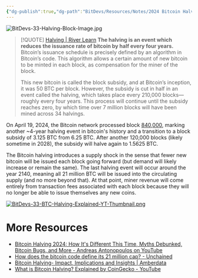 ```yaml
---
{"dg-publish":true,"dg-path":"BitDevs/Resources/Notes/2024 Bitcoin Halving.md","permalink":"/bit-devs/resources/notes/2024-bitcoin-halving/","title":"Bitcoin Halving","tags":["bitdevs","bitcoin","socratic-33"],"noteIcon":"3","created":"2024-04-23T21:04:15.957-10:00","updated":"2024-04-28T11:28:26.561-10:00"}
---
```


![BitDevs-33-Halving-Block-Image.jpg](/img/user/para/artifacts/BitDevs-33-Halving-Block-Image.jpg)

> [!QUOTE] [Halving | River Learn](https://river.com/learn/terms/h/halving/)
> **The halving is an event which reduces the issuance rate of bitcoin by half every four years.** Bitcoin’s issuance schedule is precisely defined by an algorithm in Bitcoin’s code. This algorithm allows a certain amount of new bitcoin to be minted in each block, as compensation for the miner of the block.
> 
> This new bitcoin is called the block subsidy, and at Bitcoin’s inception, it was 50 BTC per block. However, the subsidy is cut in half in an event called the halving, which takes place every 210,000 blocks—roughly every four years. This process will continue until the subsidy reaches zero, by which time over 7 million blocks will have been mined across 34 halvings.

On April 19, 2024, the Bitcoin network processed block [840,000](https://mempool.space/block/0000000000000000000320283a032748cef8227873ff4872689bf23f1cda83a5), marking another ~4-year halving event in bitcoin's history and a transition to a block subsidy of 3.125 BTC from 6.25 BTC. After another 120,000 blocks (likely sometime in 2028), the subsidy will halve again to 1.5625 BTC.

The Bitcoin halving introduces a supply shock in the sense that fewer new bitcoin will be issued each block going forward (but demand will likely increase or remain the same). The last halving event will occur around the year 2140, meaning all 21 million BTC will be issued into the circulating supply (and no more beyond that). At that point, miner revenue will come entirely from transaction fees associated with each block because they will no longer be able to issue themselves any new coins.

[![BitDevs-33-BTC-Halving-Explained-YT-Thumbnail.png](/img/user/para/artifacts/BitDevs-33-BTC-Halving-Explained-YT-Thumbnail.png)](https://youtu.be/qoOfikLKbDY?feature=shared)

# More Resources
- [Bitcoin Halving 2024: How It's Different This Time, Myths Debunked, Bitcoin Bugs, and More - Andreas Antonopoulos on YouTube](https://www.youtube.com/watch?v=vwkRsp0gqX4)
- [How does the bitcoin code define its 21 million cap? - Unchained](https://unchained.com/blog/bitcoin-source-code-21-million/)
- [Bitcoin Halving- Impact, Implications and Insights | Amberdata](https://go.amberdata.io/lp-bitcoin-halving-report)
- [What is Bitcoin Halving? Explained by CoinGecko - YouTube](https://youtu.be/Ye9ckbN_lqc?feature=shared)